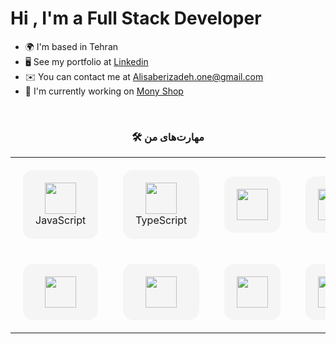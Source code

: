 Hi , I'm a Full Stack Developer
===========================

* 🌍  I'm based in Tehran
* 🖥️  See my portfolio at [Linkedin](http://www.linkedin.com/in/ali-saberizadeh-667899223/)
* ✉️  You can contact me at [Alisaberizadeh.one@gmail.com](mailto:Alisaberizadeh.one@gmail.com)
* 🚀  I'm currently working on [Mony Shop](http://https://github.com/alisaberizadeh/monyshop)

<br>
<h3 align="center">🛠 مهارت‌های من</h3>

<p align="center">
  <table align="center" width="100%">
    <tr>
      <td align="center" style="padding: 20px;">
        <div style="border-radius: 16px; padding: 20px; background-color: #f5f5f5; transition: transform 0.3s;" onmouseover="this.style.transform='scale(1.05)'" onmouseout="this.style.transform='scale(1)'">
          <img src="https://cdn.jsdelivr.net/gh/devicons/devicon/icons/javascript/javascript-original.svg" width="50"/><br>JavaScript
        </div>
      </td>
      <td align="center" style="padding: 20px;">
        <div style="border-radius: 16px; padding: 20px; background-color: #f5f5f5; transition: transform 0.3s;" onmouseover="this.style.transform='scale(1.05)'" onmouseout="this.style.transform='scale(1)'">
          <img src="https://cdn.jsdelivr.net/gh/devicons/devicon/icons/typescript/typescript-original.svg" width="50"/><br>TypeScript
        </div>
      </td>
      <td align="center" style="padding: 20px;">
        <div style="border-radius: 16px; padding: 20px; background-color: #f5f5f5; transition: transform 0.3s;" onmouseover="this.style.transform='scale(1.05)'" onmouseout="this.style.transform='scale(1)'">
          <img src="https://cdn.jsdelivr.net/gh/devicons/devicon/icons/react/react-original.svg" width="50"/>
        </div>
      </td>
      <td align="center" style="padding: 20px;">
        <div style="border-radius: 16px; padding: 20px; background-color: #f5f5f5; transition: transform 0.3s;" onmouseover="this.style.transform='scale(1.05)'" onmouseout="this.style.transform='scale(1)'">
          <img src="https://cdn.jsdelivr.net/gh/devicons/devicon/icons/nextjs/nextjs-original.svg" width="50"/>
        </div>
      </td>
      <td align="center" style="padding: 20px;">
        <div style="border-radius: 16px; padding: 20px; background-color: #f5f5f5; transition: transform 0.3s;" onmouseover="this.style.transform='scale(1.05)'" onmouseout="this.style.transform='scale(1)'">
          <img src="https://www.vectorlogo.zone/logos/tailwindcss/tailwindcss-icon.svg" width="50"/>
        </div>
      </td>
      <td align="center" style="padding: 20px;">
        <div style="border-radius: 16px; padding: 20px; background-color: #f5f5f5; transition: transform 0.3s;" onmouseover="this.style.transform='scale(1.05)'" onmouseout="this.style.transform='scale(1)'">
          <img src="https://cdn.jsdelivr.net/gh/devicons/devicon/icons/bootstrap/bootstrap-plain.svg" width="50"/>
        </div>
      </td>
    </tr>
    <tr>
      <td align="center" style="padding: 20px;">
        <div style="border-radius: 16px; padding: 20px; background-color: #f5f5f5; transition: transform 0.3s;" onmouseover="this.style.transform='scale(1.05)'" onmouseout="this.style.transform='scale(1)'">
          <img src="https://cdn.jsdelivr.net/gh/devicons/devicon/icons/materialui/materialui-original.svg" width="50"/>
        </div>
      </td>
      <td align="center" style="padding: 20px;">
        <div style="border-radius: 16px; padding: 20px; background-color: #f5f5f5; transition: transform 0.3s;" onmouseover="this.style.transform='scale(1.05)'" onmouseout="this.style.transform='scale(1)'">
          <img src="https://cdn.jsdelivr.net/gh/devicons/devicon/icons/php/php-original.svg" width="50"/>
        </div>
      </td>
      <td align="center" style="padding: 20px;">
        <div style="border-radius: 16px; padding: 20px; background-color: #f5f5f5; transition: transform 0.3s;" onmouseover="this.style.transform='scale(1.05)'" onmouseout="this.style.transform='scale(1)'">
          <img src="https://cdn.jsdelivr.net/gh/devicons/devicon/icons/laravel/laravel-plain.svg" width="50"/>
        </div>
      </td>
      <td align="center" style="padding: 20px;">
        <div style="border-radius: 16px; padding: 20px; background-color: #f5f5f5; transition: transform 0.3s;" onmouseover="this.style.transform='scale(1.05)'" onmouseout="this.style.transform='scale(1)'">
          <img src="https://cdn.jsdelivr.net/gh/devicons/devicon/icons/mysql/mysql-original.svg" width="50"/>
        </div>
      </td>
      <td align="center" style="padding: 20px;">
        <div style="border-radius: 16px; padding: 20px; background-color: #f5f5f5; transition: transform 0.3s;" onmouseover="this.style.transform='scale(1.05)'" onmouseout="this.style.transform='scale(1)'">
          <img src="https://cdn.jsdelivr.net/gh/devicons/devicon/icons/git/git-original.svg" width="50"/>
        </div>
      </td>
      <td align="center" style="padding: 20px;">
        <div style="border-radius: 16px; padding: 20px; background-color: #f5f5f5; transition: transform 0.3s;" onmouseover="this.style.transform='scale(1.05)'" onmouseout="this.style.transform='scale(1)'">
          <img src="https://cdn.jsdelivr.net/gh/devicons/devicon/icons/sass/sass-original.svg" width="50"/>
        </div>
      </td>
    </tr>
  </table>
</p>

